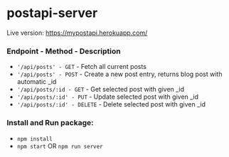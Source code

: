 # postapi-server
Live version: https://mypostapi.herokuapp.com/

### Endpoint - Method - Description
* `'/api/posts' - GET` - Fetch all current posts
*  `'/api/posts' - POST` - Create a new post entry, returns blog post with automatic _id 
* `'/api/posts/:id - GET` - Get selected post with given _id
* `'/api/posts/:id' - PUT` - Update selected post with given _id
* `'/api/posts/:id' - DELETE` - Delete selected post with given _id

### Install and Run package:
* `npm install`
* `npm start` OR `npm run server`
